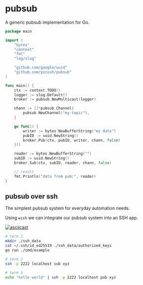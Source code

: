 # pubsub

A generic pubsub implementation for Go.

```go
package main

import (
	"bytes"
	"context"
	"fmt"
	"log/slog"

	"github.com/google/uuid"
	"github.com/picosh/pubsub"
)

func main() {
	ctx := context.TODO()
	logger := slog.Default()
	broker := pubsub.NewMulticast(logger)

	chann := []*pubsub.Channel{
		pubsub.NewChannel("my-topic"),
	}

	go func() {
		writer := bytes.NewBufferString("my data")
		pubID := uuid.NewString()
		broker.Pub(ctx, pubID, writer, chann, false)
	}()

	reader := bytes.NewBufferString("")
	subID := uuid.NewString()
	broker.Sub(ctx, subID, reader, chann, false)

	// result
	fmt.Println("data from pub:", reader)
}
```

## pubsub over ssh

The simplest pubsub system for everyday automation needs.

Using `wish` we can integrate our pubsub system into an SSH app.

[![asciicast](https://asciinema.org/a/674287.svg)](https://asciinema.org/a/674287)

```bash
# term 1
mkdir ./ssh_data
cat ~/.ssh/id_ed25519 ./ssh_data/authorized_keys
go run ./cmd/example

# term 2
ssh -p 2222 localhost sub xyz

# term 3
echo "hello world" | ssh -p 2222 localhost pub xyz
```
